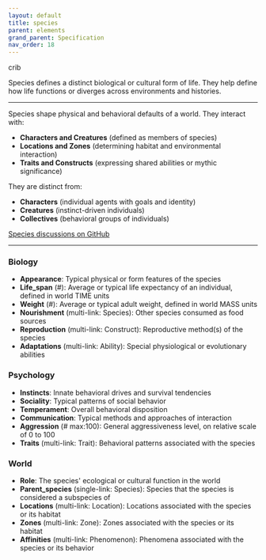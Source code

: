 ```yaml
---
layout: default
title: species
parent: elements
grand_parent: Specification
nav_order: 18
---
```


<span class="material-symbols-outlined">crib</span>

Species defines a distinct biological or cultural form of life. They help define how life functions or diverges across environments and histories.

--- 
  
Species shape physical and behavioral defaults of a world. They interact with:

- **Characters and Creatures** (defined as members of species)
- **Locations and Zones** (determining habitat and environmental interaction)
- **Traits and Constructs** (expressing shared abilities or mythic significance)

They are distinct from:

- **Characters** (individual agents with goals and identity)
- **Creatures** (instinct-driven individuals)
- **Collectives** (behavioral groups of individuals)

[Species discussions on GitHub](https://github.com/OnlyWorlds/OnlyWorlds/discussions/categories/species)

---
### Biology
- **Appearance**: Typical physical or form features of the species
- **Life_span** (#): Average or typical life expectancy of an individual, defined in world TIME units
- **Weight** (#): Average or typical adult weight, defined in world MASS units
- **Nourishment** (multi-link: Species): Other species consumed as food sources
- **Reproduction** (multi-link: Construct): Reproductive method(s) of the species
- **Adaptations** (multi-link: Ability): Special physiological or evolutionary abilities

### Psychology
- **Instincts**: Innate behavioral drives and survival tendencies
- **Sociality**: Typical patterns of social behavior
- **Temperament**: Overall behavioral disposition
- **Communication**: Typical methods and approaches of interaction
- **Aggression** (# max:100): General aggressiveness level, on relative scale of 0 to 100
- **Traits** (multi-link: Trait): Behavioral patterns associated with the species

### World
- **Role**: The species' ecological or cultural function in the world
- **Parent_species** (single-link: Species): Species that the species is considered a subspecies of
- **Locations** (multi-link: Location): Locations associated with the species or its habitat
- **Zones** (multi-link: Zone): Zones associated with the species or its habitat
- **Affinities** (multi-link: Phenomenon): Phenomena associated with the species or its behavior

